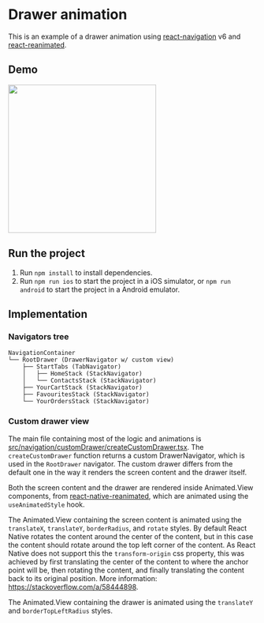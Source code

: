 # Drawer animation

This is an example of a drawer animation using [react-navigation](https://reactnavigation.org/) v6 and [react-reanimated](https://docs.swmansion.com/react-native-reanimated/).

## Demo

<img src="./docs/demo.gif" width=300 />

## Run the project

1. Run `npm install` to install dependencies.
2. Run `npm run ios` to start the project in a iOS simulator, or `npm run android` to start the project in a Android emulator.

## Implementation

### Navigators tree

```
NavigationContainer
└── RootDrawer (DrawerNavigator w/ custom view)
    ├── StartTabs (TabNavigator)
    │   ├── HomeStack (StackNavigator)
    │   └── ContactsStack (StackNavigator)
    ├── YourCartStack (StackNavigator)
    ├── FavouritesStack (StackNavigator)
    └── YourOrdersStack (StackNavigator)
```

### Custom drawer view

The main file containing most of the logic and animations is [src/navigation/customDrawer/createCustomDrawer.tsx](./src/navigation/customDrawer/createCustomDrawer.tsx). The `createCustomDrawer` function returns a custom DrawerNavigator, which is used in the `RootDrawer` navigator. The custom drawer differs from the default one in the way it renders the screen content and the drawer itself.

Both the screen content and the drawer are rendered inside Animated.View components, from [react-native-reanimated](https://docs.swmansion.com/react-native-reanimated/), which are animated using the `useAnimatedStyle` hook.

The Animated.View containing the screen content is animated using the `translateX`, `translateY`, `borderRadius`, and `rotate` styles. By default React Native rotates the content around the center of the content, but in this case the content should rotate around the top left corner of the content. As React Native does not support this the `transform-origin` css property, this was achieved by first translating the center of the content to where the anchor point will be, then rotating the content, and finally translating the content back to its original position. More information: https://stackoverflow.com/a/58444898.

The Animated.View containing the drawer is animated using the `translateY` and `borderTopLeftRadius` styles.
